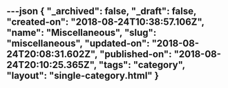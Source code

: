 ---json
{
  "_archived": false,
  "_draft": false,
  "created-on": "2018-08-24T10:38:57.106Z",
  "name": "Miscellaneous",
  "slug": "miscellaneous",
  "updated-on": "2018-08-24T20:08:31.602Z",
  "published-on": "2018-08-24T20:10:25.365Z",
  "tags": "category",
  "layout": "single-category.html"
}
---


